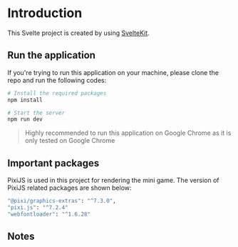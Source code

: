 # Introduction

This Svelte project is created by using [SvelteKit](https://kit.svelte.dev/docs/creating-a-project).

## Run the application

If you're trying to run this application on your machine, please clone the repo and run the following codes:

```bash
# Install the required packages
npm install

# Start the server
npm run dev
```

> Highly recommended to run this application on Google Chrome as it is only tested on Google Chrome

## Important packages

PixiJS is used in this project for rendering the mini game.
The version of PixiJS related packages are shown below:

```bash
"@pixi/graphics-extras": "^7.3.0",
"pixi.js": "^7.2.4"
"webfontloader": "^1.6.28"
```

## Notes
